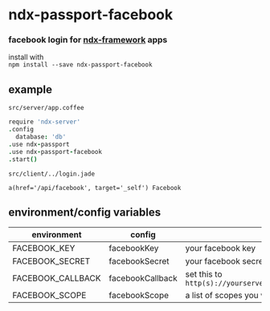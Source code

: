 # ndx-passport-facebook 
### facebook login for [ndx-framework](https://github.com/ndxbxrme/ndx-framework) apps
install with   
`npm install --save ndx-passport-facebook`  
## example
`src/server/app.coffee`  
```coffeescript
require 'ndx-server'
.config
  database: 'db'
.use ndx-passport
.use ndx-passport-facebook
.start()
```
`src/client/../login.jade`  
```jade
a(href='/api/facebook', target='_self') Facebook
```
## environment/config variables  
|environment|config|description|
|-----------|------|-----------|
|FACEBOOK_KEY|facebookKey|your facebook key|
|FACEBOOK_SECRET|facebookSecret|your facebook secret|
|FACEBOOK_CALLBACK|facebookCallback|set this to `http(s)://yourservername.com/api/facebook/callback`|
|FACEBOOK_SCOPE|facebookScope|a list of scopes you want access to|